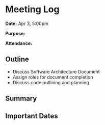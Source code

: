 # Meeting Log
**Date:** Apr 3, 5:00pm

**Purpose:**

**Attendance:**

## Outline
* Discuss Software Architecture Document
* Assign roles for document completion
* Discuss code outlining and planning

## Summary


## Important Dates
